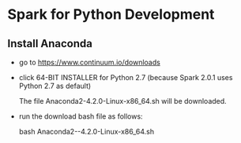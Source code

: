 # Spark for Python Development

## Install Anaconda 

* go to https://www.continuum.io/downloads
* click 64-BIT INSTALLER for Python 2.7 (because Spark 2.0.1 uses Python 2.7 as default)

  The file Anaconda2-4.2.0-Linux-x86_64.sh will be downloaded.

* run the download bash file as follows:

  bash Anaconda2--4.2.0-Linux-x86_64.sh



